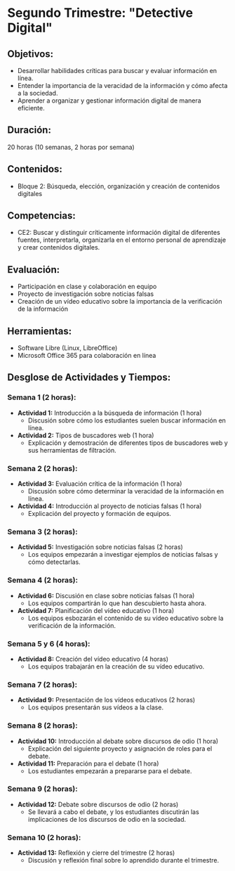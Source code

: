 # Segundo Trimestre: "Detective Digital"

## Objetivos:
- Desarrollar habilidades críticas para buscar y evaluar información en línea.
- Entender la importancia de la veracidad de la información y cómo afecta a la sociedad.
- Aprender a organizar y gestionar información digital de manera eficiente.

## Duración:
20 horas (10 semanas, 2 horas por semana)

## Contenidos:
- Bloque 2: Búsqueda, elección, organización y creación de contenidos digitales

## Competencias:
- CE2: Buscar y distinguir críticamente información digital de diferentes fuentes, interpretarla, organizarla en el entorno personal de aprendizaje y crear contenidos digitales.

## Evaluación:
- Participación en clase y colaboración en equipo
- Proyecto de investigación sobre noticias falsas
- Creación de un vídeo educativo sobre la importancia de la verificación de la información

## Herramientas:
- Software Libre (Linux, LibreOffice)
- Microsoft Office 365 para colaboración en línea

## Desglose de Actividades y Tiempos:

### Semana 1 (2 horas):
- **Actividad 1:** Introducción a la búsqueda de información (1 hora)
  - Discusión sobre cómo los estudiantes suelen buscar información en línea.
- **Actividad 2:** Tipos de buscadores web (1 hora)
  - Explicación y demostración de diferentes tipos de buscadores web y sus herramientas de filtración.

### Semana 2 (2 horas):
- **Actividad 3:** Evaluación crítica de la información (1 hora)
  - Discusión sobre cómo determinar la veracidad de la información en línea.
- **Actividad 4:** Introducción al proyecto de noticias falsas (1 hora)
  - Explicación del proyecto y formación de equipos.

### Semana 3 (2 horas):
- **Actividad 5:** Investigación sobre noticias falsas (2 horas)
  - Los equipos empezarán a investigar ejemplos de noticias falsas y cómo detectarlas.

### Semana 4 (2 horas):
- **Actividad 6:** Discusión en clase sobre noticias falsas (1 hora)
  - Los equipos compartirán lo que han descubierto hasta ahora.
- **Actividad 7:** Planificación del vídeo educativo (1 hora)
  - Los equipos esbozarán el contenido de su vídeo educativo sobre la verificación de la información.

### Semana 5 y 6 (4 horas):
- **Actividad 8:** Creación del vídeo educativo (4 horas)
  - Los equipos trabajarán en la creación de su vídeo educativo.

### Semana 7 (2 horas):
- **Actividad 9:** Presentación de los vídeos educativos (2 horas)
  - Los equipos presentarán sus vídeos a la clase.

### Semana 8 (2 horas):
- **Actividad 10:** Introducción al debate sobre discursos de odio (1 hora)
  - Explicación del siguiente proyecto y asignación de roles para el debate.
- **Actividad 11:** Preparación para el debate (1 hora)
  - Los estudiantes empezarán a prepararse para el debate.

### Semana 9 (2 horas):
- **Actividad 12:** Debate sobre discursos de odio (2 horas)
  - Se llevará a cabo el debate, y los estudiantes discutirán las implicaciones de los discursos de odio en la sociedad.

### Semana 10 (2 horas):
- **Actividad 13:** Reflexión y cierre del trimestre (2 horas)
  - Discusión y reflexión final sobre lo aprendido durante el trimestre.